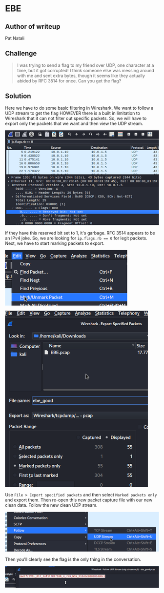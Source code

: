 # EBE

## Author of writeup

Pat Natali

## Challenge

> I was trying to send a flag to my friend over UDP, one character at a  time, but it got corrupted! I think someone else was messing around with me and sent extra bytes, though it seems like they actually abided by  RFC 3514 for once. Can you get the flag?

## Solution

Here we have to do some basic filtering in Wireshark. We want to follow a UDP stream to get the flag HOWEVER there is a built in limitation to Wireshark that it can not filter out specific packets. So, we will have to export only the packets that we want and then view the UDP stream.

![IPv4 Reserved Bit](../images/misc/ebe_ipv4.png)

If they have this reserved bit set to 1, it's garbage. RFC 3514 appears to be an IPv4 joke. So, we are looking for `ip.flags.rb == 0` for legit packets. Next, we have to start marking packets to export.

![Marking packets](../images/misc/ebe_mark_packet.png)

![Export specified packets](../images/misc/ebe_export_good.png)

Use `File > Export specified packets` and then select `Marked packets only` and export them. Then re-open this new packet capture file with our new clean data. Follow the new clean UDP stream.

![Follow the UDP stream](../images/misc/follow_udp_stream.png)

Then you'll clearly see the flag is the only thing in the conversation.

![Flag](../images/misc/ebe_flag.png)
